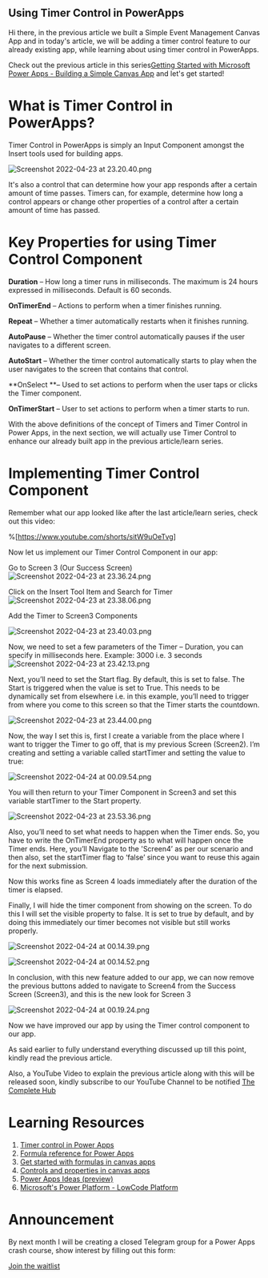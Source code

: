 ## Using Timer Control in PowerApps

Hi there, in the previous article we built a Simple Event Management Canvas App and in today's article, we will be adding a timer control feature to our already existing app, while learning about using timer control in PowerApps. 

Check out the previous article in this series[Getting Started with Microsoft Power Apps - Building a Simple Canvas App](https://thecompletehub.tech/getting-started-with-microsoft-power-apps-building-a-simple-canvas-app) and let's get started!

# What is Timer Control in PowerApps?
Timer Control in PowerApps is simply an Input Component amongst the Insert tools used for building apps. 

![Screenshot 2022-04-23 at 23.20.40.png](https://cdn.hashnode.com/res/hashnode/image/upload/v1650752465275/HaJJ1AO--.png)

It's also a control that can determine how your app responds after a certain amount of time passes.
Timers can, for example, determine how long a control appears or change other properties of a control after a certain amount of time has passed.


# Key Properties for using Timer Control Component 

**Duration** – How long a timer runs in milliseconds. The maximum is 24 hours expressed in milliseconds. Default is 60 seconds.

**OnTimerEnd** – Actions to perform when a timer finishes running.

**Repeat** – Whether a timer automatically restarts when it finishes running.

**AutoPause** – Whether the timer control automatically pauses if the user navigates to a different screen.

**AutoStart** – Whether the timer control automatically starts to play when the user navigates to the screen that contains that control.

**OnSelect **– Used to set actions to perform when the user taps or clicks the Timer component.

**OnTimerStart** – User to set actions to perform when a timer starts to run.

With the above definitions of the concept of Timers and Timer Control in Power Apps, in the next section, we will actually use Timer Control to enhance our already built app in the previous article/learn series.

# Implementing Timer Control Component 
Remember what our app looked like after the last article/learn series, check out this video:

%[https://www.youtube.com/shorts/sitW9uOeTvg]

Now let us implement our Timer Control Component in our app: 

Go to Screen 3 (Our Success Screen)
![Screenshot 2022-04-23 at 23.36.24.png](https://cdn.hashnode.com/res/hashnode/image/upload/v1650753412047/8xDuLRr3X.png)

Click on the Insert Tool Item and Search for Timer
![Screenshot 2022-04-23 at 23.38.06.png](https://cdn.hashnode.com/res/hashnode/image/upload/v1650753546954/uo87lDPs4.png)

Add the Timer to Screen3 Components

![Screenshot 2022-04-23 at 23.40.03.png](https://cdn.hashnode.com/res/hashnode/image/upload/v1650753637767/XaTil-hWw.png)

Now, we need to set a few parameters of the Timer –
Duration, you can specify in milliseconds here. Example: 3000 i.e. 3 seconds
![Screenshot 2022-04-23 at 23.42.13.png](https://cdn.hashnode.com/res/hashnode/image/upload/v1650753746393/MRzZPk_pB.png)

Next, you’ll need to set the Start flag. By default, this is set to false. The Start is triggered when the value is set to True. This needs to be dynamically set from elsewhere i.e. in this example, you’ll need to trigger from where you come to this screen so that the Timer starts the countdown.

![Screenshot 2022-04-23 at 23.44.00.png](https://cdn.hashnode.com/res/hashnode/image/upload/v1650753870590/sEt69kDsO.png)

Now, the way I set this is, first I create a variable from the place where I want to trigger the Timer to go off, that is my previous Screen (Screen2).  I’m creating and setting a variable called startTimer and setting the value to true:

![Screenshot 2022-04-24 at 00.09.54.png](https://cdn.hashnode.com/res/hashnode/image/upload/v1650755420667/M5h7eltB1.png)

You will then return to your Timer Component in Screen3 and set this variable startTimer to the Start property.

![Screenshot 2022-04-23 at 23.53.36.png](https://cdn.hashnode.com/res/hashnode/image/upload/v1650754432720/q1AghZ4ve.png)

Also, you’ll need to set what needs to happen when the Timer ends. So, you have to write the OnTimerEnd property as to what will happen once the Timer ends.
Here, you’ll Navigate to the 'Screen4’ as per our scenario and then also, set the startTimer flag to ‘false’ since you want to reuse this again for the next submission.

Now this works fine as Screen 4 loads immediately after the duration of the timer is elapsed.

Finally, I will hide the timer component from showing on the screen. 
To do this I will set the visible property to false. It is set to true by default, and by doing this immediately our timer becomes not visible but still works properly. 


![Screenshot 2022-04-24 at 00.14.39.png](https://cdn.hashnode.com/res/hashnode/image/upload/v1650755803020/zV9xntL2b.png)


![Screenshot 2022-04-24 at 00.14.52.png](https://cdn.hashnode.com/res/hashnode/image/upload/v1650755832207/AivDtFZg9.png)

In conclusion, with this new feature added to our app, we can now remove the previous buttons added to navigate to Screen4 from the Success Screen (Screen3), and this is the new look for Screen 3

![Screenshot 2022-04-24 at 00.19.24.png](https://cdn.hashnode.com/res/hashnode/image/upload/v1650755992913/aB_UqMDol.png)

Now we have improved our app by using the Timer control component to our app. 


As said earlier to fully understand everything discussed up till this point, kindly read the previous article. 

Also, a YouTube Video to explain the previous article along with this will be released soon, kindly subscribe to our YouTube Channel to be notified [The Complete Hub](https://www.youtube.com/channel/UCqrjXe8zo2-F-QoQXlmVCYw)

# Learning Resources

1. [Timer control in Power Apps](https://docs.microsoft.com/en-us/power-apps/maker/canvas-apps/controls/control-timer?WT.mc_id=DX-MVP-5003911)
2. [Formula reference for Power Apps](https://docs.microsoft.com/en-us/power-apps/maker/canvas-apps/formula-reference)
3. [Get started with formulas in canvas apps](https://docs.microsoft.com/en-us/power-apps/maker/canvas-apps/working-with-formulas)
4. [Controls and properties in canvas apps](https://docs.microsoft.com/en-us/power-apps/maker/canvas-apps/reference-properties)
5. [Power Apps Ideas (preview)](https://docs.microsoft.com/en-us/power-apps/maker/canvas-apps/power-apps-ideas)
6. [Microsoft's Power Platform - LowCode Platform](https://thecompletehub.tech/microsofts-power-platform-lowcode-platform)

# Announcement
By next month I will be creating a closed Telegram group for a Power Apps crash course, show interest by filling out this form:


[Join the waitlist](https://u1v5w5q6g6n.typeform.com/to/QAh0PRrh)